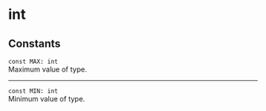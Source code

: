 # int

## Constants
`const MAX: int`\
Maximum value of type.

---

`const MIN: int`\
Minimum value of type. 